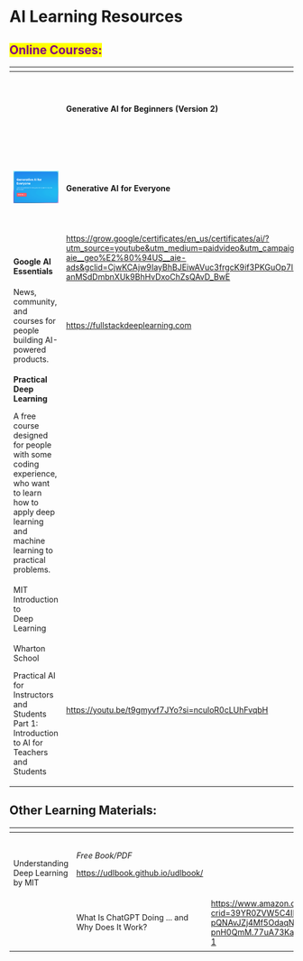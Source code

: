 # AI Learning Resources

## <mark style="color:purple;">Online Courses:</mark>

<table data-view="cards"><thead><tr><th></th><th></th><th></th></tr></thead><tbody><tr><td><img src="https://microsoft.github.io/generative-ai-for-beginners/images/repo-thubmnail2.png?WT.mc_id=academic-105485-koreyst" alt=""></td><td><strong>Generative AI for Beginners (Version 2)</strong> </td><td><p>Learn the fundamentals of building Generative AI applications with 18-lesson comprehensive course by Microsoft Cloud Advocates.</p><p><a href="https://microsoft.github.io/generative-ai-for-beginners/#/">https://microsoft.github.io/generative-ai-for-beginners/#/</a></p></td></tr><tr><td><img src="../../.gitbook/assets/ai class ng tiny.png" alt=""></td><td><strong>Generative AI for Everyone</strong></td><td><p>Instructed by AI pioneer Andrew Ng, Generative AI for Everyone offers his unique perspective on empowering you and your work with generative AI.</p><p><a href="https://www.deeplearning.ai/courses/generative-ai-for-everyone/">https://www.deeplearning.ai/courses/generative-ai-for-everyone/</a></p></td></tr><tr><td><p><img src="https://www.gstatic.com/marketing-cms/assets/images/bd/47/470ff89e4f009c2c4c40aa39a749/ai-hero-image.png=n-w1232-h924-rw" alt=""></p><p><strong>Google AI Essentials</strong></p></td><td><a href="https://grow.google/certificates/en_us/certificates/ai/?utm_source=youtube&#x26;utm_medium=paidvideo&#x26;utm_campaign=ha-yt-aie-rmkt-aie__geo%E2%80%94US__aie-ads&#x26;gclid=CjwKCAjw9IayBhBJEiwAVuc3frgcK9if3PKGuOp7lqQmLsmcbadYSxIG0O-anMSdDmbnXUk9BhHvDxoChZsQAvD_BwE">https://grow.google/certificates/en_us/certificates/ai/?utm_source=youtube&#x26;utm_medium=paidvideo&#x26;utm_campaign=ha-yt-aie-rmkt-aie__geo%E2%80%94US__aie-ads&#x26;gclid=CjwKCAjw9IayBhBJEiwAVuc3frgcK9if3PKGuOp7lqQmLsmcbadYSxIG0O-anMSdDmbnXUk9BhHvDxoChZsQAvD_BwE</a></td><td></td></tr><tr><td>News, community, and courses for people building AI-powered products.</td><td><a href="https://fullstackdeeplearning.com">https://fullstackdeeplearning.com</a></td><td></td></tr><tr><td><p><strong>Practical Deep Learning</strong> </p><p>A free course designed for people with some coding experience, who want to learn how to apply deep learning and machine learning to practical problems.</p></td><td></td><td><a href="https://course.fast.ai">https://course.fast.ai</a></td></tr><tr><td>MIT Introduction to<br>Deep Learning</td><td></td><td><a href="http://introtodeeplearning.com">http://introtodeeplearning.com</a></td></tr><tr><td><p>Wharton School</p><p>Practical AI for Instructors and Students Part 1: Introduction to AI for Teachers and Students</p></td><td><a href="https://youtu.be/t9gmyvf7JYo?si=nculoR0cLUhFvqbH">https://youtu.be/t9gmyvf7JYo?si=nculoR0cLUhFvqbH</a></td><td></td></tr></tbody></table>



## Other Learning Materials:

<table data-view="cards"><thead><tr><th></th><th></th><th></th></tr></thead><tbody><tr><td><p><img src="https://udlbook.github.io/udlbook/assets/book_cover-B3FyEkB6.jpg" alt=""></p><p>Understanding Deep Learning by MIT</p></td><td><p><em>Free Book/PDF</em></p><p><a href="https://udlbook.github.io/udlbook/">https://udlbook.github.io/udlbook/</a></p></td><td></td></tr><tr><td><img src="https://m.media-amazon.com/images/I/81hY5nHoaXL._SY522_.jpg" alt=""></td><td>What Is ChatGPT Doing ... and Why Does It Work?</td><td><a href="https://www.amazon.com/What-ChatGPT-Doing-Does-Work-ebook/dp/B0BY59PT5Z/ref=sr_1_1?crid=39YR0ZVW5C4IP&#x26;dib=eyJ2IjoiMSJ9.pqFRZ3IY14qymjpi1N3Ns8Dd7aVK1YkvGMz-7Q2e3WLbb1IVcGr-0r2tNm8i9ODIQ1pwaOlrSCua2wjCtrIVLdWIkmBHAhBe-Qp6UFe3rEg-pQNAvJZj4Mf5OdaqN4sFvWMm7CtcQfH-Dg8J6Yx7LDPbnDavWiHTS5pDRge1LMrvbqxOjolCl_Be2_3vbxy1_v6SB2Pb8U3JNlPXeU5djODlX0AU1xsYy2U-pnH0QmM.77uA73KaZWQyOKrZQnQ4cg5YeE2HgvEoocxvF6QPbN8&#x26;dib_tag=se&#x26;keywords=how+chatgpt+works&#x26;qid=1723522075&#x26;sprefix=how+chatgpt+works%2Caps%2C214&#x26;sr=8-1">https://www.amazon.com/What-ChatGPT-Doing-Does-Work-ebook/dp/B0BY59PT5Z/ref=sr_1_1?crid=39YR0ZVW5C4IP&#x26;dib=eyJ2IjoiMSJ9.pqFRZ3IY14qymjpi1N3Ns8Dd7aVK1YkvGMz-7Q2e3WLbb1IVcGr-0r2tNm8i9ODIQ1pwaOlrSCua2wjCtrIVLdWIkmBHAhBe-Qp6UFe3rEg-pQNAvJZj4Mf5OdaqN4sFvWMm7CtcQfH-Dg8J6Yx7LDPbnDavWiHTS5pDRge1LMrvbqxOjolCl_Be2_3vbxy1_v6SB2Pb8U3JNlPXeU5djODlX0AU1xsYy2U-pnH0QmM.77uA73KaZWQyOKrZQnQ4cg5YeE2HgvEoocxvF6QPbN8&#x26;dib_tag=se&#x26;keywords=how+chatgpt+works&#x26;qid=1723522075&#x26;sprefix=how+chatgpt+works%2Caps%2C214&#x26;sr=8-1</a></td></tr><tr><td></td><td></td><td></td></tr></tbody></table>







